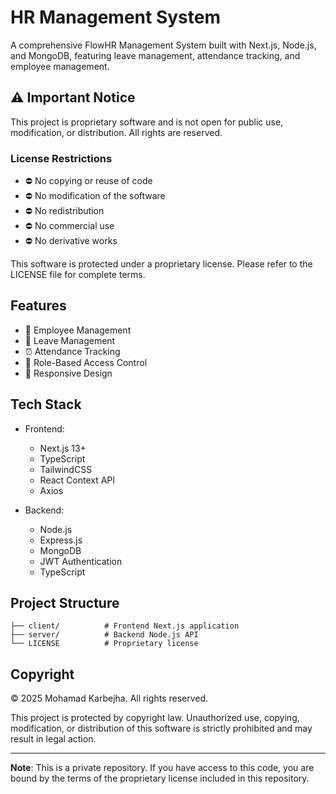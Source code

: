 # HR Management System

A comprehensive FlowHR Management System built with Next.js, Node.js, and MongoDB, featuring leave management, attendance tracking, and employee management.

## ⚠️ Important Notice

This project is proprietary software and is not open for public use, modification, or distribution. All rights are reserved.

### License Restrictions

- ⛔ No copying or reuse of code
- ⛔ No modification of the software
- ⛔ No redistribution
- ⛔ No commercial use
- ⛔ No derivative works

This software is protected under a proprietary license. Please refer to the LICENSE file for complete terms.

## Features

- 👥 Employee Management
- 📅 Leave Management
- ⏰ Attendance Tracking
- 🔐 Role-Based Access Control
- 📱 Responsive Design

## Tech Stack

- Frontend:
  - Next.js 13+
  - TypeScript
  - TailwindCSS
  - React Context API
  - Axios

- Backend:
  - Node.js
  - Express.js
  - MongoDB
  - JWT Authentication
  - TypeScript

## Project Structure

```
├── client/          # Frontend Next.js application
├── server/          # Backend Node.js API
└── LICENSE          # Proprietary license
```

## Copyright

© 2025 Mohamad Karbejha. All rights reserved.

This project is protected by copyright law. Unauthorized use, copying, modification, or distribution of this software is strictly prohibited and may result in legal action.

---

**Note**: This is a private repository. If you have access to this code, you are bound by the terms of the proprietary license included in this repository.
